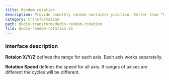 ```yaml
---
title: Random rotation
description: Provide smoothly random container position. Better than “heartbeat” plugin.
category: transformation
path: dudin-transform/dudin-random-rotation
file: dudin-random-rotation.vb
---
```



<interface-description image="random-rotation-interface.png">

### Interface description

__Rotaion X/Y/Z__ defines the range for each axis. Each axis works separatelly.

__Rotation Speed__ defines the speed for all axis. If ranges of axises are different the cycles will be different.

</interface-description>
